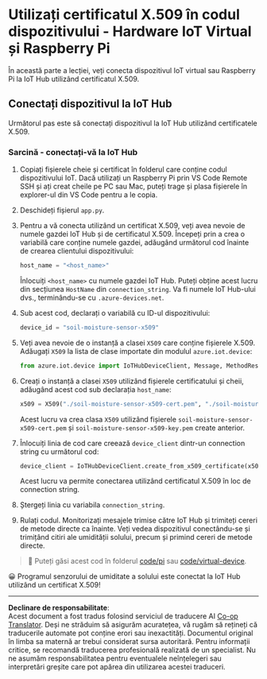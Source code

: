 <!--
CO_OP_TRANSLATOR_METADATA:
{
  "original_hash": "9aea84bcc7520222b0e1c50469d62d6a",
  "translation_date": "2025-08-28T11:17:54+00:00",
  "source_file": "2-farm/lessons/6-keep-your-plant-secure/single-board-computer-x509.md",
  "language_code": "ro"
}
-->
# Utilizați certificatul X.509 în codul dispozitivului - Hardware IoT Virtual și Raspberry Pi

În această parte a lecției, veți conecta dispozitivul IoT virtual sau Raspberry Pi la IoT Hub utilizând certificatul X.509.

## Conectați dispozitivul la IoT Hub

Următorul pas este să conectați dispozitivul la IoT Hub utilizând certificatele X.509.

### Sarcină - conectați-vă la IoT Hub

1. Copiați fișierele cheie și certificat în folderul care conține codul dispozitivului IoT. Dacă utilizați un Raspberry Pi prin VS Code Remote SSH și ați creat cheile pe PC sau Mac, puteți trage și plasa fișierele în explorer-ul din VS Code pentru a le copia.

1. Deschideți fișierul `app.py`.

1. Pentru a vă conecta utilizând un certificat X.509, veți avea nevoie de numele gazdei IoT Hub și de certificatul X.509. Începeți prin a crea o variabilă care conține numele gazdei, adăugând următorul cod înainte de crearea clientului dispozitivului:

    ```python
    host_name = "<host_name>"
    ```

    Înlocuiți `<host_name>` cu numele gazdei IoT Hub. Puteți obține acest lucru din secțiunea `HostName` din `connection_string`. Va fi numele IoT Hub-ului dvs., terminându-se cu `.azure-devices.net`.

1. Sub acest cod, declarați o variabilă cu ID-ul dispozitivului:

    ```python
    device_id = "soil-moisture-sensor-x509"
    ```

1. Veți avea nevoie de o instanță a clasei `X509` care conține fișierele X.509. Adăugați `X509` la lista de clase importate din modulul `azure.iot.device`:

    ```python
    from azure.iot.device import IoTHubDeviceClient, Message, MethodResponse, X509
    ```

1. Creați o instanță a clasei `X509` utilizând fișierele certificatului și cheii, adăugând acest cod sub declarația `host_name`:

    ```python
    x509 = X509("./soil-moisture-sensor-x509-cert.pem", "./soil-moisture-sensor-x509-key.pem")
    ```

    Acest lucru va crea clasa `X509` utilizând fișierele `soil-moisture-sensor-x509-cert.pem` și `soil-moisture-sensor-x509-key.pem` create anterior.

1. Înlocuiți linia de cod care creează `device_client` dintr-un connection string cu următorul cod:

    ```python
    device_client = IoTHubDeviceClient.create_from_x509_certificate(x509, host_name, device_id)
    ```

    Acest lucru va permite conectarea utilizând certificatul X.509 în loc de connection string.
    
1. Ștergeți linia cu variabila `connection_string`.

1. Rulați codul. Monitorizați mesajele trimise către IoT Hub și trimiteți cereri de metode directe ca înainte. Veți vedea dispozitivul conectându-se și trimițând citiri ale umidității solului, precum și primind cereri de metode directe.

> 💁 Puteți găsi acest cod în folderul [code/pi](../../../../../2-farm/lessons/6-keep-your-plant-secure/code/pi) sau [code/virtual-device](../../../../../2-farm/lessons/6-keep-your-plant-secure/code/virtual-device).

😀 Programul senzorului de umiditate a solului este conectat la IoT Hub utilizând un certificat X.509!

---

**Declinare de responsabilitate**:  
Acest document a fost tradus folosind serviciul de traducere AI [Co-op Translator](https://github.com/Azure/co-op-translator). Deși ne străduim să asigurăm acuratețea, vă rugăm să rețineți că traducerile automate pot conține erori sau inexactități. Documentul original în limba sa maternă ar trebui considerat sursa autoritară. Pentru informații critice, se recomandă traducerea profesională realizată de un specialist. Nu ne asumăm responsabilitatea pentru eventualele neînțelegeri sau interpretări greșite care pot apărea din utilizarea acestei traduceri.